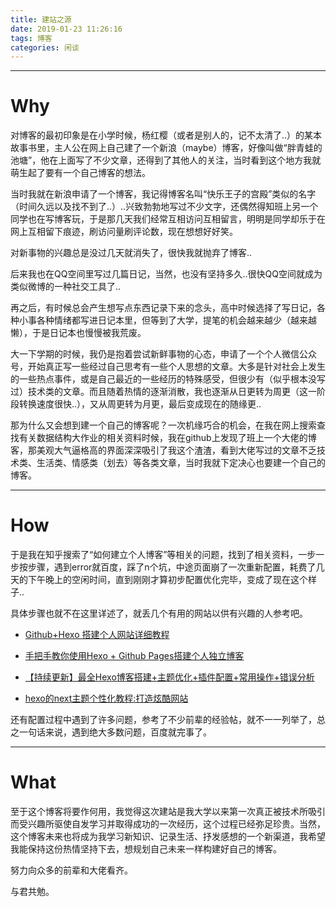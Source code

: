 ```yaml
---
title: 建站之源
date: 2019-01-23 11:26:16
tags: 博客
categories: 闲谈
---
```

---
# Why

对博客的最初印象是在小学时候，杨红樱（或者是别人的，记不太清了..）的某本故事书里，主人公在网上自己建了一个新浪（maybe）博客，好像叫做“胖青蛙的池塘”，他在上面写了不少文章，还得到了其他人的关注，当时看到这个地方我就萌生起了要有一个自己博客的想法。

当时我就在新浪申请了一个博客，我记得博客名叫“快乐王子的宫殿”类似的名字（时间久远以及找不到了..）..兴致勃勃地写过不少文字，还偶然得知班上另一个同学也在写博客玩，于是那几天我们经常互相访问互相留言，明明是同学却乐于在网上互相留下痕迹，刷访问量刷评论数，现在想想好好笑。

对新事物的兴趣总是没过几天就消失了，很快我就抛弃了博客..

后来我也在QQ空间里写过几篇日记，当然，也没有坚持多久..很快QQ空间就成为类似微博的一种社交工具了..

再之后，有时候总会产生想写点东西记录下来的念头，高中时候选择了写日记，各种小事各种情绪都写进日记本里，但等到了大学，提笔的机会越来越少（越来越懒），于是日记本也慢慢被我荒废。

大一下学期的时候，我仍是抱着尝试新鲜事物的心态，申请了一个个人微信公众号，开始真正写一些经过自己思考有一些个人思想的文章。大多是针对社会上发生的一些热点事件，或是自己最近的一些经历的特殊感受，但很少有（似乎根本没写过）技术类的文章。而且随着热情的逐渐消散，我也逐渐从日更转为周更（这一阶段转换速度很快..），又从周更转为月更，最后变成现在的随缘更..

那为什么又会想到建一个自己的博客呢？一次机缘巧合的机会，在我在网上搜索查找有关数据结构大作业的相关资料时候，我在github上发现了班上一个大佬的博客，那美观大气逼格高的界面深深吸引了我这个渣渣，看到大佬写过的文章不乏技术类、生活类、情感类（划去）等各类文章，当时我就下定决心也要建一个自己的博客。

---
# How
于是我在知乎搜索了“如何建立个人博客”等相关的问题，找到了相关资料，一步一步按步骤，遇到error就百度，踩了n个坑，中途页面崩了一次重新配置，耗费了几天的下午晚上的空闲时间，直到刚刚才算初步配置优化完毕，变成了现在这个样子..

具体步骤也就不在这里详述了，就丢几个有用的网站以供有兴趣的人参考吧。

* [Github+Hexo 搭建个人网站详细教程](https://zhuanlan.zhihu.com/p/26625249)

* [手把手教你使用Hexo + Github Pages搭建个人独立博客](https://segmentfault.com/a/1190000004947261)

* [【持续更新】最全Hexo博客搭建+主题优化+插件配置+常用操作+错误分析](https://www.simon96.online/2018/10/12/hexo-tutorial/)

* [hexo的next主题个性化教程:打造炫酷网站](https://www.jianshu.com/p/f054333ac9e6)

还有配置过程中遇到了许多问题，参考了不少前辈的经验帖，就不一一列举了，总之一句话来说，遇到绝大多数问题，百度就完事了。

---
# What
至于这个博客将要作何用，我觉得这次建站是我大学以来第一次真正被技术所吸引而受兴趣所驱使自发学习并取得成功的一次经历，这个过程已经弥足珍贵。当然，这个博客未来也将成为我学习新知识、记录生活、抒发感想的一个新渠道，我希望我能保持这份热情坚持下去，想规划自己未来一样构建好自己的博客。

努力向众多的前辈和大佬看齐。

与君共勉。
